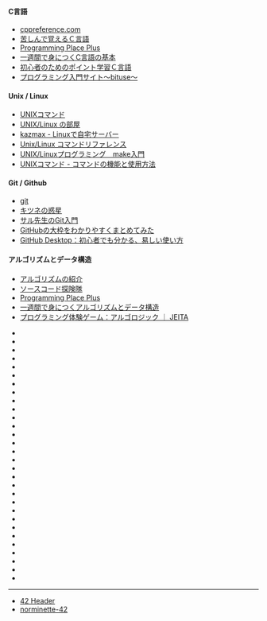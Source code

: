 #### C言語
- [cppreference.com](https://en.cppreference.com/w/c)
- [苦しんで覚えるＣ言語](https://9cguide.appspot.com/index.html)
- [Programming Place Plus](https://programming-place.net/ppp/contents/c/index.html)
- [一週間で身につくC言語の基本](http://c-lang.sevendays-study.com/index.html) 
- [初心者のためのポイント学習Ｃ言語](http://www9.plala.or.jp/sgwr-t/)
- [プログラミング入門サイト〜bituse〜](https://bituse.info/c/)

#### Unix / Linux
- [UNIXコマンド](http://www.ritsumei.ac.jp/~tomori/unix.html)
- [UNIX/Linux の部屋](http://x68000.q-e-d.net/~68user/unix/genre.html)
- [kazmax - Linuxで自宅サーバー](https://kazmax.zpp.jp/cmd/)
- [Unix/Linux コマンドリファレンス](http://www.yotabanana.com/misc/fwunixref_ja.pdf)
- [UNIX/Linuxプログラミング　make入門](https://www.creatology.jp/unix/make.html)
- [UNIXコマンド - コマンドの機能と使用方法](https://www.k-tanaka.net/unix/)


#### Git / Github
- [git](https://git-scm.com/)
- [キツネの惑星](https://kitsune.blog/git-summary)
- [サル先生のGit入門](https://backlog.com/ja/git-tutorial/)
- [GitHubの大枠をわかりやすくまとめてみた](https://qiita.com/daisuke19840125/items/eaf6928f7accf00773f0)
- [GitHub Desktop：初心者でも分かる、易しい使い方](https://ferret-plus.com/8498)

#### アルゴリズムとデータ構造
- [アルゴリズムの紹介](http://fussy.web.fc2.com/algo/index.htm)
- [ソースコード探険隊](https://www.codereading.com/algo_and_ds/)
- [Programming Place Plus](https://programming-place.net/ppp/contents/algorithm/index.html)
- [一週間で身につくアルゴリズムとデータ構造](http://sevendays-study.com/algorithm/)
- [プログラミング体験ゲーム：アルゴロジック ｜ JEITA](https://home.jeita.or.jp/is/algo/)
*
*
*
*
*
*
*
*
*
*
*
*
*
*
*
*
*
*
*
*
*
*
*
*
*
*
*
*
*
*
********************************************************************************************************************************************************************


- [42 Header](https://marketplace.visualstudio.com/items?itemName=kube.42header)
- [norminette-42](https://marketplace.visualstudio.com/items?itemName=evilcat.norminette-42)

